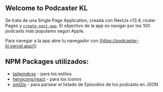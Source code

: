 ## Welcome to Podcaster KL

Se trata de una Single Page Application, creada con NextJs v13.4, router Pages y [`create-next-app`](https://github.com/vercel/next.js/tree/canary/packages/create-next-app). 
El objectivo de la app es navigar por los 100 podcasts más populares según Apple.

Para navegar a la app abre tu navegador con [(https://podcaster-kl.vercel.app/)](https://podcaster-kl.vercel.app/))

## NPM Packages utilizados:
- [tailwindcss](https://tailwindcss.com) - para los estilos
- [heroicons/react](https://www.npmjs.com/package/@heroicons/react) - para los iconos
- [xml2js](https://www.npmjs.com/package/xml2js) - para parsear el listado de Episodios de los podcasts en JSON
